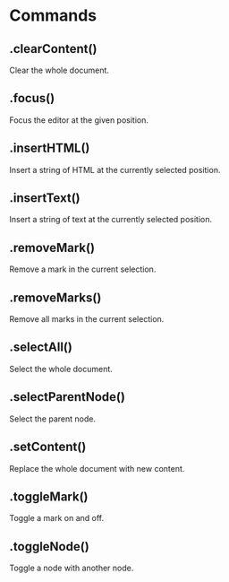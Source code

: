 # Commands

## .clearContent()

Clear the whole document.

## .focus()

Focus the editor at the given position.

## .insertHTML()

Insert a string of HTML at the currently selected position.

## .insertText()

Insert a string of text at the currently selected position.

## .removeMark()

Remove a mark in the current selection.

## .removeMarks()

Remove all marks in the current selection.

## .selectAll()

Select the whole document.

## .selectParentNode()

Select the parent node.

## .setContent()

Replace the whole document with new content.

## .toggleMark()

Toggle a mark on and off.

## .toggleNode()

Toggle a node with another node.